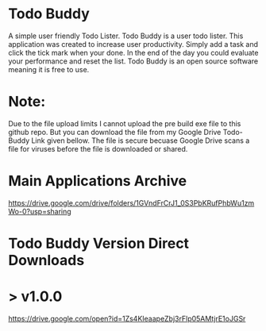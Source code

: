 # Todo Buddy
A simple user friendly Todo Lister. Todo Buddy is a user todo lister. This application was created to increase user productivity. Simply add a task and click the tick mark when your done. In the end of the day you could evaluate your performance and reset the list. Todo Buddy is an open source software meaning it is free to use.


# Note:
Due to the file upload limits I cannot upload the pre build exe file to this github repo. But you can download the file from my Google Drive Todo-Buddy Link given bellow. The file is secure becuase Google Drive scans a file for viruses before the file is downloaded or shared.

# Main Applications Archive
https://drive.google.com/drive/folders/1GVndFrCrJ1_0S3PbKRufPhbWu1zmWo-0?usp=sharing


# Todo Buddy Version Direct Downloads
# > v1.0.0

https://drive.google.com/open?id=1Zs4KIeaapeZbj3rFlp05AMtjrE1oJGSr
